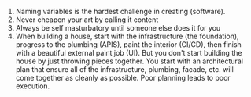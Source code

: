 1) Naming variables is the hardest challenge in creating (software).
2) Never cheapen your art by calling it content
3) Always be self masturbatory until someone else does it for you
4) When building a house, start with the infrastructure (the foundation), progress to the plumbing (APIS), paint the interior (CI/CD), then finish with a beautiful external paint job (UI). But you don't start building the house by just throwing pieces together. You start with an architectural plan that ensure all of the infrastructure, plumbing, facade, etc. will come together as cleanly as possible. Poor planning leads to poor execution.